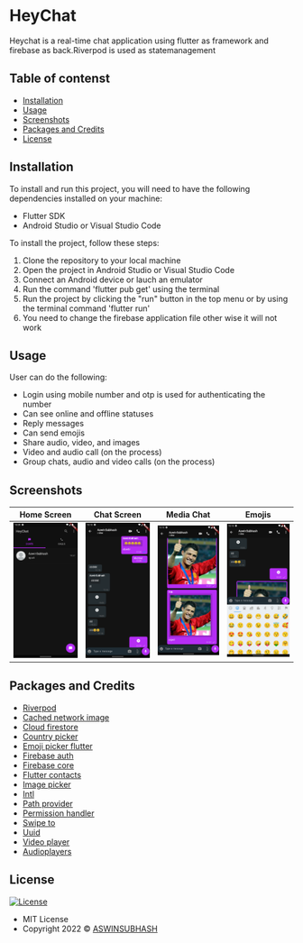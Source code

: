  # HeyChat


Heychat is a real-time chat application using flutter as framework  and firebase as back.Riverpod is used as statemanagement

## Table of contenst

- [Installation](#installation)
- [Usage](#usage)
- [Screenshots](#screenshots)
- [Packages and Credits](#packages-and-credits)
- [License](#license)

## Installation

To install and run this project, you will need to have the following dependencies installed on
your machine:
 - Flutter SDK
 - Android Studio or Visual Studio Code

To install the project, follow these steps:

1. Clone the repository to your local machine
2. Open the project in Android Studio or Visual Studio Code
3. Connect an Android device or lauch an emulator
4. Run the command 'flutter pub get' using the terminal
5. Run the project by clicking the "run" button in the top menu or by using the terminal
   command 'flutter run'
6. You need to change the firebase application file other wise it will not work


## Usage 

User can do  the following:

- Login using mobile number and otp is used for authenticating the number
- Can see online and offline statuses
- Reply messages
- Can send emojis
- Share audio, video, and images
- Video and audio call (on the process)
- Group chats, audio and video calls (on the process)

## Screenshots 

Home Screen                    |   Chat Screen             |  Media Chat   |  Emojis
:-------------------------:|:-------------------------:|:-------------------------:|:-------------------------:
![](Home.png)|![](chats.png)|![](Mediachat.png)|![](emoji.png)


## Packages and Credits

- [Riverpod](https://github.com/rrousselGit/riverpod)
- [Cached network image](https://github.com/Baseflow/flutter_cached_network_image)
- [Cloud firestore](https://github.com/firebase/flutterfire/tree/master/packages/cloud_firestore/cloud_firestore)
- [Country picker](https://github.com/Daniel-Ioannou/flutter_country_picker)
- [Emoji picker flutter](https://github.com/Fintasys/emoji_picker_flutter)
- [Firebase auth](https://github.com/firebase/flutterfire/tree/master/packages/firebase_auth/firebase_auth)
- [Firebase core](https://github.com/firebase/flutterfire/tree/master/packages/firebase_core/firebase_core)
- [Flutter contacts](https://github.com/QuisApp/flutter_contacts)
- [Image picker](https://pub.dev/packages/image_picker)
- [Intl](https://github.com/dart-lang/intl)
- [Path provider](https://github.com/flutter/plugins/tree/main/packages/path_provider/path_provider)
- [Permission handler](https://github.com/baseflow/flutter-permission-handler)
- [Swipe to](https://github.com/Purvik/SwipeTo)
- [Uuid](https://github.com/Daegalus/dart-uuid)
- [Video player](https://github.com/flutter/plugins/tree/main/packages/video_player/video_player)
- [Audioplayers](https://github.com/bluefireteam/audioplayers/tree/main/packages/audioplayers)



## License

[![License](https://img.shields.io/:License-MIT-blue.svg?style=flat-square)](http://badges.mit-license.org)
- MIT License
- Copyright 2022 © [ASWINSUBHASH](https://github.com/aswinsubhash)









